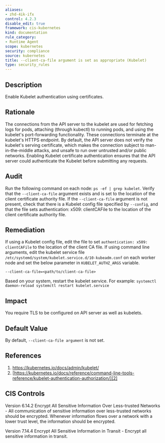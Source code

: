 ```yaml
---
aliases:
- zhd-4ik-ifx
control: 4.2.3
disable_edit: true
framework: cis-kubernetes
kind: documentation
rule_category:
- Runtime Agent
scope: kubernetes
security: compliance
source: kubernetes
title: --client-ca-file argument is set as appropriate (Kubelet)
type: security_rules
---
```


## Description

Enable Kubelet authentication using certificates.

## Rationale

The connections from the API server to the kubelet are used for fetching logs for pods, attaching (through kubectl) to running pods, and using the kubelet's port-forwarding functionality. These connections terminate at the kubelet's HTTPS endpoint. By default, the API server does not verify the kubelet's serving certificate, which makes the connection subject to man-in-the-middle attacks, and unsafe to run over untrusted and/or public networks. Enabling Kubelet certificate authentication ensures that the API server could authenticate the Kubelet before submitting any requests.

## Audit

Run the following command on each node: `ps -ef | grep kubelet`. Verify that the `--client-ca-file` argument exists and is set to the location of the client certificate authority file. If the `--client-ca-file` argument is not present, check that there is a Kubelet config file specified by `--config`, and that the file sets authentication: x509: clientCAFile to the location of the client certificate authority file.

## Remediation

If using a Kubelet config file, edit the file to set `authentication: x509: clientCAFile` to the location of the client CA file. If using command line arguments, edit the kubelet service file `/etc/systemd/system/kubelet.service.d/10-kubeadm.conf` on each worker node and set the below parameter in `KUBELET_AUTHZ_ARGS` variable.

`--client-ca-file=<path/to/client-ca-file>`

Based on your system, restart the kubelet service. For example: `systemctl daemon-reload systemctl restart kubelet.service`

## Impact

You require TLS to be configured on API server as well as kubelets.

## Default Value

By default, `--client-ca-file argument` is not set.

## References

1. [https://kubernetes.io/docs/admin/kubelet/ ][1]
2. [https://kubernetes.io/docs/reference/command-line-tools-reference/kubelet-authentication-authorization/][2]

## CIS Controls

Version 6.14.2 Encrypt All Sensitive Information Over Less-trusted Networks - All communication of sensitive information over less-trusted networks should be encrypted. Whenever information flows over a network with a lower trust level, the information should be encrypted.

Version 7.14.4 Encrypt All Sensitive Information in Transit - Encrypt all sensitive information in transit.

[1]: https://kubernetes.io/docs/admin/kubelet/
[2]: https://kubernetes.io/docs/reference/command-line-tools-reference/kubelet-authentication-authorization/
